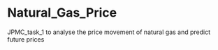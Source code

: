 # Natural_Gas_Price
JPMC_task_1 to analyse the price movement of natural gas and predict future prices
